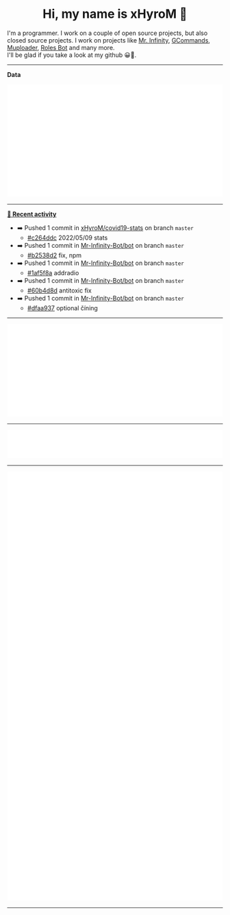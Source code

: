 <p align="center">
    <!-- <img src="https://avatars.githubusercontent.com/u/56601352" width="192" alt="hyro's pfp" /> -->
    <h1 align="center">Hi, my name is xHyroM 👋</h1>
</p>

I'm a programmer. I work on a couple of open source projects, but also closed source projects. I work on projects like [Mr. Infinity](https://discord.com/oauth2/authorize?client_id=720321585625694239&scope=bot%20applications.commands&permissions=8&redirect_uri=https://blobs.gq/imanager&prompt=consent&response_type=code), [GCommands](https://github.com/Garlic-Team/GCommands), [Muploader](https://github.com/xHyroM/Muploder), [Roles Bot](https://github.com/xHyroM/roles-bot) and many more.  
I'll be glad if you take a look at my github 😀👀.

___
**Data**

<img src="https://github.com/xHyroM/xHyroM/blob/master/.cache/base.svg">

___

**[📰 Recent activity](https://github.com/xHyroM)**
* ➡️ Pushed 1 commit in [xHyroM/covid19-stats](https://github.com/xHyroM/covid19-stats) on branch `master`
  * [#c264ddc](https://github.com/xHyroM/covid19-stats/commit/c264ddc) 2022/05/09 stats
* ➡️ Pushed 1 commit in [Mr-Infinity-Bot/bot](https://github.com/Mr-Infinity-Bot/bot) on branch `master`
  * [#b2538d2](https://github.com/Mr-Infinity-Bot/bot/commit/b2538d2) fix, npm
* ➡️ Pushed 1 commit in [Mr-Infinity-Bot/bot](https://github.com/Mr-Infinity-Bot/bot) on branch `master`
  * [#1af5f8a](https://github.com/Mr-Infinity-Bot/bot/commit/1af5f8a) addradio
* ➡️ Pushed 1 commit in [Mr-Infinity-Bot/bot](https://github.com/Mr-Infinity-Bot/bot) on branch `master`
  * [#60b4d8d](https://github.com/Mr-Infinity-Bot/bot/commit/60b4d8d) antitoxic fix
* ➡️ Pushed 1 commit in [Mr-Infinity-Bot/bot](https://github.com/Mr-Infinity-Bot/bot) on branch `master`
  * [#dfaa937](https://github.com/Mr-Infinity-Bot/bot/commit/dfaa937) optional číning


___

<img src="https://github.com/xHyroM/xHyroM/blob/master/.cache/isocalendar.svg">

___

<img src="https://github.com/xHyroM/xHyroM/blob/master/.cache/languages.svg">

___

<img src="https://github.com/xHyroM/xHyroM/blob/master/.cache/achievements.svg">

___

